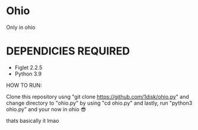 # Ohio
Only in ohio

# DEPENDICIES REQUIRED

- Figlet 2.2.5
- Python 3.9


HOW TO RUN:

Clone this repository usng "git clone https://github.com/1disk/ohio.py" and change directory to "ohio.py" by using "cd ohio.py" and lastly, run "python3 ohio.py" and your now in ohio 😎

thats basically it lmao
